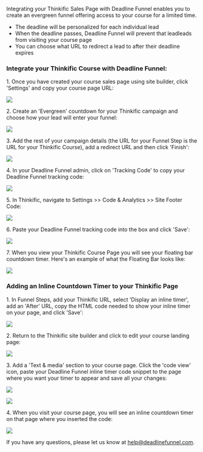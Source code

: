 Integrating your Thinkific Sales Page with Deadline Funnel enables you to
create an evergreen funnel offering access to your course for a limited time.

  * The deadline will be personalized for each individual lead
  * When the deadline passes, Deadline Funnel will prevent that leadleads from visiting your course page
  * You can choose what URL to redirect a lead to after their deadline expires

### Integrate your Thinkific Course with Deadline Funnel:

1\. Once you have created your course sales page using site builder, click 'Settings' and copy your course page URL: 

![](https://s3.amazonaws.com/helpscout.net/docs/assets/53974d6ce4b0c76107b109d1/images/5bca1776042863158cc7a67d/file-ucludbHXnY.png)

2\. Create an 'Evergreen' countdown for your Thinkific campaign and choose how your lead will enter your funnel: 

![](https://s3.amazonaws.com/helpscout.net/docs/assets/53974d6ce4b0c76107b109d1/images/5bf5aa2b04286304a71c8044/file-PRQiceXjUd.png)

3\. Add the rest of your campaign details (the URL for your Funnel Step is the URL for your Thinkific Course), add a redirect URL and then click 'Finish': 

![](https://s3.amazonaws.com/helpscout.net/docs/assets/53974d6ce4b0c76107b109d1/images/5bf5bc092c7d3a31944e37a4/file-z39VUTNqlC.png)

4\. In your Deadline Funnel admin, click on 'Tracking Code' to copy your Deadline Funnel tracking code: 

![](https://s3.amazonaws.com/helpscout.net/docs/assets/53974d6ce4b0c76107b109d1/images/5a7b84f70428634376cfec58/file-nCV9LRDZSb.png)

5\. In Thinkific, navigate to Settings >> Code & Analytics >> Site Footer Code: 

![](https://s3.amazonaws.com/helpscout.net/docs/assets/53974d6ce4b0c76107b109d1/images/5bca1fac2c7d3a04dd5be851/file-xy9g7f9h5X.png)

6\. Paste your Deadline Funnel tracking code into the box and click 'Save': 

![](https://s3.amazonaws.com/helpscout.net/docs/assets/53974d6ce4b0c76107b109d1/images/5bca1fd92c7d3a04dd5be85a/file-Wkk3Uly3ee.png)

7\. When you view your Thinkific Course Page you will see your floating bar countdown timer. Here's an example of what the Floating Bar looks like: 

![](https://s3.amazonaws.com/helpscout.net/docs/assets/53974d6ce4b0c76107b109d1/images/5c65c0a12c7d3a66e32e783a/file-r2622Bfum3.png)

### Adding an Inline Countdown Timer to your Thinkific Page

1\. In Funnel Steps, add your Thinkific URL, select 'Display an inline timer',  add an 'After' URL, copy the HTML code needed to show your inline timer on your page, and click 'Save': 

![](https://s3.amazonaws.com/helpscout.net/docs/assets/53974d6ce4b0c76107b109d1/images/5c783cd22c7d3a0cb9321570/file-hMgAYWDhqC.png)

2\. Return to the Thinkific site builder and click to edit your course landing page: 

![](https://s3.amazonaws.com/helpscout.net/docs/assets/53974d6ce4b0c76107b109d1/images/5bca21c12c7d3a04dd5be898/file-x4StZvwcjC.png)

3\. Add a 'Text & media' section to your course page. Click the 'code view' icon, paste your Deadline Funnel inline timer code snippet to the page where you want your timer to appear and save all your changes: 

![](https://s3.amazonaws.com/helpscout.net/docs/assets/53974d6ce4b0c76107b109d1/images/5bca22172c7d3a04dd5be8a1/file-m4qgcnQ1Ux.png)

![](https://s3.amazonaws.com/helpscout.net/docs/assets/53974d6ce4b0c76107b109d1/images/5bca23202c7d3a04dd5be8bb/file-9LQp0T8QWK.png)

4\. When you visit your course page, you will see an inline countdown timer on that page where you inserted the code: 

![](https://s3.amazonaws.com/helpscout.net/docs/assets/53974d6ce4b0c76107b109d1/images/5bca24b02c7d3a04dd5be8e3/file-zhTxjzhkQv.png)

If you have any questions, please let us know at
[help@deadlinefunnel.com](mailto:mailto:help@deadlinefunnel.com).

